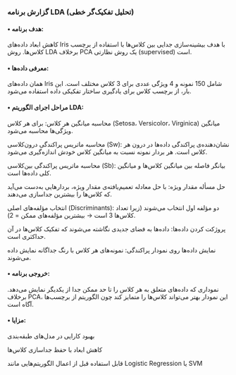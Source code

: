### گزارش  برنامه LDA (تحلیل تفکیک‌گر خطی)
#### • هدف برنامه:
کاهش ابعاد داده‌های Iris با هدف بیشینه‌سازی جدایی بین کلاس‌ها با استفاده از برچسب کلاس‌ها. روش LDA برخلاف PCA یک روش نظارتی (supervised) است.

#### • معرفی داده‌ها:
همان داده‌های Iris شامل 150 نمونه و 4 ویژگی عددی برای 3 کلاس مختلف است. این بار، از برچسب کلاس برای یادگیری ساختار تفکیکی داده استفاده می‌شود.

#### • مراحل اجرای الگوریتم LDA:
محاسبه میانگین هر کلاس: برای هر کلاس (Setosa، Versicolor، Virginica) میانگین ویژگی‌ها محاسبه می‌شود.

محاسبه ماتریس پراکندگی درون‌کلاسی (Sw): نشان‌دهنده‌ی پراکندگی داده‌ها در درون هر کلاس است. هر بردار نمونه نسبت به میانگین کلاس خودش اندازه‌گیری می‌شود.

محاسبه ماتریس پراکندگی بین‌کلاسی (Sb): بیانگر فاصله بین میانگین کلاس‌ها و میانگین کلی داده‌ها است.

حل مسأله مقدار ویژه: با حل معادله تعمیم‌یافته‌ی مقدار ویژه، بردارهایی به‌دست می‌آید که کلاس‌ها را بیشترین جداسازی می‌دهند.

انتخاب مؤلفه‌های اصلی (Discriminants): دو مؤلفه اول انتخاب می‌شوند (زیرا تعداد کلاس‌ها 3 است → بیشترین مؤلفه‌های ممکن = 2).

پروژکت کردن داده‌ها: داده‌ها به فضای جدیدی نگاشته می‌شوند که تفکیک کلاس‌ها در آن حداکثری است.

نمایش داده‌ها روی نمودار پراکندگی: نمونه‌های هر کلاس با رنگ جداگانه نمایش داده می‌شوند.

#### • خروجی برنامه:
نموداری که داده‌های متعلق به هر کلاس را تا حد ممکن جدا از یکدیگر نمایش می‌دهد. برخلاف PCA، این نمودار بهتر می‌تواند کلاس‌ها را متمایز کند چون الگوریتم از برچسب‌ها آگاه است.

#### • مزایا:
بهبود کارایی در مدل‌های طبقه‌بندی

کاهش ابعاد با حفظ جداسازی کلاس‌ها

قابل استفاده قبل از اعمال الگوریتم‌هایی مانند Logistic Regression یا SVM

